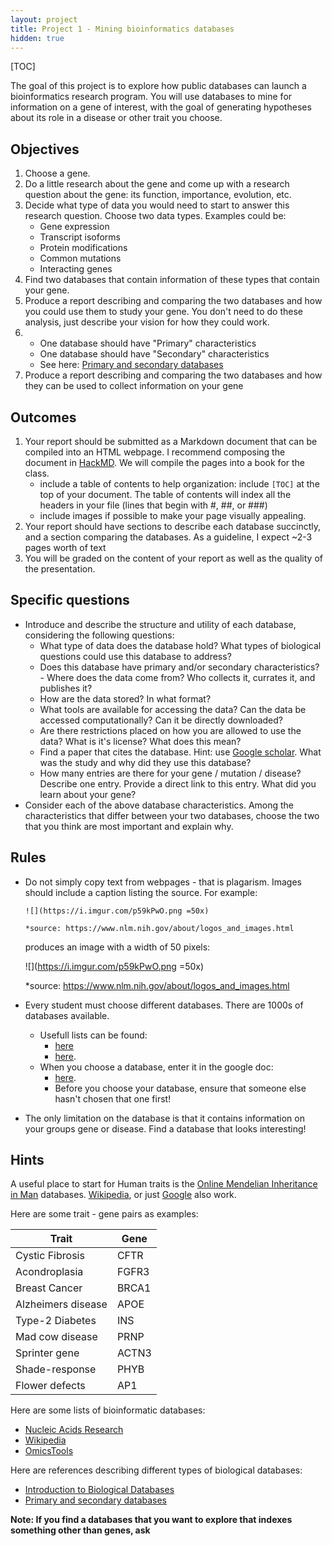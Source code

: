 ```yaml
---
layout: project
title: Project 1 - Mining bioinformatics databases
hidden: true
---
```

[TOC]

The goal of this project is to explore how public databases can launch a bioinformatics research program. You will use databases to mine for information on a gene of interest, with the goal of generating hypotheses about its role in a disease or other trait you choose.

## Objectives
1. Choose a gene.  
2. Do a little research about the gene and come up with a research question about the gene: its function, importance, evolution, etc.
3. Decide what type of data you would need to start to answer this research question. Choose two data types. Examples could be: 
    - Gene expression
    - Transcript isoforms
    - Protein modifications
    - Common mutations
    - Interacting genes
2. Find two databases that contain information of these types that contain your gene.
3. Produce a report describing and comparing the two databases and how you could use them to study your gene. You don't need to do these analysis, just describe your vision for how they could work.
4. 	- One database should have "Primary" characteristics
	- One database should have "Secondary" characteristics
	- See here: [Primary and secondary databases](https://www.ebi.ac.uk/training/online/course/bioinformatics-terrified-2018/primary-and-secondary-databases)
3. Produce a report describing and comparing the two databases and how they can be used to collect information on your gene


## Outcomes
1. Your report should be submitted as a Markdown document that can be compiled into an HTML webpage. I recommend composing the document in [HackMD](https://hackmd.io/). We will compile the pages into a book for the class.
	- include a table of contents to help organization: include `[TOC]` at the top of your document. The table of contents will index all the headers in your file (lines that begin with #, ##, or ###)
	- include images if possible to make your page visually appealing.
2. Your report should have sections to describe each database succinctly, and a section comparing the databases. As a guideline, I expect ~2-3 pages worth of text
3. You will be graded on the content of your report as well as the quality of the presentation.

## Specific questions

- Introduce and describe the structure and utility of each database, considering the following questions:
	- What type of data does the database hold? What types of biological questions could use this database to address?
	- Does this database have primary and/or secondary characteristics? 	- Where does the data come from? Who collects it, currates it, and publishes it?
	- How are the data stored? In what format?
	- What tools are available for accessing the data? Can the data be accessed computationally? Can it be directly downloaded? 
	- Are there restrictions placed on how you are allowed to use the data? What is it's license? What does this mean?
	- Find a paper that cites the database. Hint: use [Google scholar](https://scholar.google.com/). What was the study and why did they use this database?
	- How many entries are there for your gene / mutation / disease? Describe one entry. Provide a direct link to this entry. What did you learn about your gene?
- Consider each of the above database characteristics. Among the characteristics that differ between your two databases, choose the two that you think are most important and explain why.

## Rules
- Do not simply copy text from webpages - that is plagarism. Images should include a caption listing the source.  For example: 

	```
	![](https://i.imgur.com/p59kPwO.png =50x)
	
    *source: https://www.nlm.nih.gov/about/logos_and_images.html 
    ```

	produces an image with a width of 50 pixels:

	![](https://i.imgur.com/p59kPwO.png =50x)

	*source: https://www.nlm.nih.gov/about/logos_and_images.html
- Every student must choose different databases. There are 1000s of databases available. 
	- Usefull lists can be found:
		- [here](https://academic.oup.com/nar/article/45/D1/D1/2770636/The-24th-annual-Nucleic-Acids-Research-database)
		- [here](https://en.wikipedia.org/wiki/List_of_biological_databases#DNA_Databases). 
	- When you choose a database, enter it in the google doc:
		- [here](https://docs.google.com/spreadsheets/d/1mf7IdH5EfFBg_kbc1_gn7DftXtixa2dySTFX9POaiJg/edit#gid=0).
		- Before you choose your database, ensure that someone else hasn't chosen that one first!
- The only limitation on the database is that it contains information on your groups gene or disease. Find a database
that looks interesting!

## Hints

A useful place to start for Human traits is the [Online Mendelian Inheritance in Man](https://www.omim.org) databases. [Wikipedia](https://www.wikipedia.org/), or just [Google](https://www.google.com) also work.

Here are some trait - gene pairs as examples:

| Trait              | Gene  |
|--------------------|-------|
| Cystic Fibrosis    | CFTR  |
| Acondroplasia      | FGFR3 |
| Breast Cancer      | BRCA1 |
| Alzheimers disease | APOE  |
| Type-2 Diabetes    | INS   |
| Mad cow disease    | PRNP  |
| Sprinter gene      | ACTN3 |
| Shade-response     | PHYB  |
| Flower defects     | AP1   |

Here are some lists of bioinformatic databases:

- [Nucleic Acids Research](https://academic.oup.com/nar/article/47/D1/D1/5280358)
- [Wikipedia](https://en.wikipedia.org/wiki/List_of_biological_databases#DNA_Databases)
- [OmicsTools](https://omictools.com/)

Here are references describing different types of biological databases:

- [Introduction to Biological Databases](https://link.springer.com/chapter/10.1007/978-3-030-02634-9_2)
- [Primary and secondary databases](https://www.ebi.ac.uk/training/online/course/bioinformatics-terrified-2018/primary-and-secondary-databases)

**Note: If you find a databases that you want to explore that indexes something other than genes, ask**
